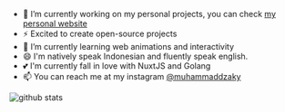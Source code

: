 - 🔭 I’m currently working on my personal projects, you can check <a href="https://muhammaddzaky.github.io/muhammaddzaky/">my personal website</a>
- ⚡ Excited to create open-source projects
- 🌱 I’m currently learning web animations and interactivity
- 😄 I'm natively speak Indonesian and fluently speak english.
- 💕 I'm currently fall in love with NuxtJS and Golang
- 📫 You can reach me at my instagram [@muhammaddzaky](https://youtube.com/vondutchofficial)

![github stats](https://github-readme-stats.vercel.app/api?username=muhammaddzaky&show_icons=true)
